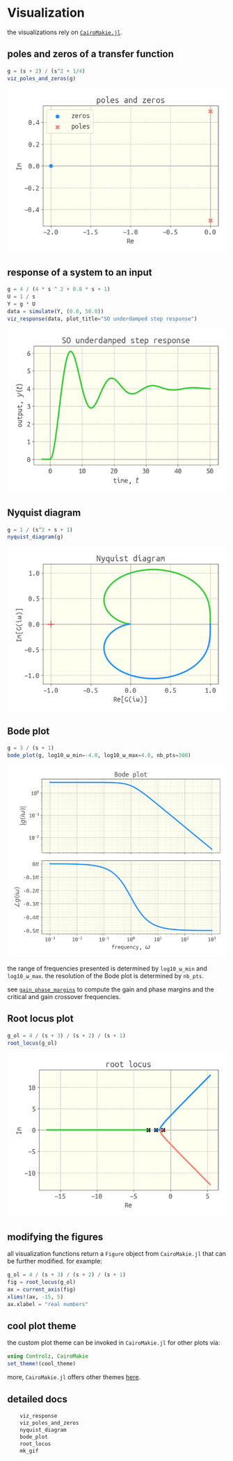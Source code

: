 # Visualization

the visualizations rely on [`CairoMakie.jl`](https://github.com/JuliaPlots/Makie.jl).

## poles and zeros of a transfer function

```julia
g = (s + 2) / (s^2 + 1/4)
viz_poles_and_zeros(g)
```

![](example_poles_and_zeros.png)

## response of a system to an input

```julia
g = 4 / (4 * s ^ 2 + 0.8 * s + 1)
U = 1 / s
Y = g * U
data = simulate(Y, (0.0, 50.0))
viz_response(data, plot_title="SO underdamped step response")
```

![](SO_underdamped_step_response.png)

## Nyquist diagram

```julia
g = 1 / (s^2 + s + 1)
nyquist_diagram(g)
```

![](example_nyquist.png)

## Bode plot

```julia
g = 3 / (s + 1)
bode_plot(g, log10_ω_min=-4.0, log10_ω_max=4.0, nb_pts=300)
```

![](example_bode.png)

the range of frequencies presented is determined by `log10_ω_min` and `log10_ω_max`. the resolution of the Bode plot is determined by `nb_pts`.

see [`gain_phase_margins`](@ref) to compute the gain and phase margins and the critical and gain crossover frequencies.

## Root locus plot

```julia
g_ol = 4 / (s + 3) / (s + 2) / (s + 1)
root_locus(g_ol)
```

![](example_root_locus.png)

## modifying the figures

all visualization functions return a `Figure` object from `CairoMakie.jl` that can be further modified. for example:

```julia
g_ol = 4 / (s + 3) / (s + 2) / (s + 1)
fig = root_locus(g_ol)
ax = current_axis(fig)
xlims!(ax, -15, 5)
ax.xlabel = "real numbers"
```

## cool plot theme

the custom plot theme can be invoked in `CairoMakie.jl` for other plots via:
```julia
using Controlz, CairoMakie
set_theme!(cool_theme)
```
more, `CairoMakie.jl` offers other themes [here](https://makie.juliaplots.org/dev/documentation/theming/predefined_themes/).

## detailed docs

```@docs
    viz_response
    viz_poles_and_zeros
    nyquist_diagram
    bode_plot
    root_locus
    mk_gif
```
